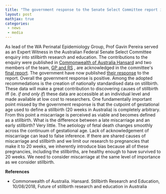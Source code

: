```yaml
---
title: "The government response to the Senate Select Committee report is out. Will the changes reduce stillbirth incidence?"
layout: post
mathjax: true
categories: 
 - news
 - media
---
```


As lead of the WA Perinatal Epidemiology Group, Prof Gavin Pereira served as an Expert Witness in the Australian Federal Senate Select Committee enquiry into stillbirth research and education. The contributions to the enquiry were published in [Commonwealth of Australia Hansard](https://parlinfo.aph.gov.au/parlInfo/search/display/display.w3p;db=COMMITTEES;id=committees%2Fcommsen%2F12910144-af54-4ab2-b2c7-9b84f2e1c69c%2F0005;query=Id%3A%22committees%2Fcommsen%2F12910144-af54-4ab2-b2c7-9b84f2e1c69c%2F0004%22) and two members of the team, [GP and RS](https://pereiralab.github.io/people) , are acknowledged in the committee's [final report](https://www.aph.gov.au/Parliamentary_Business/Committees/Senate/Stillbirth_Research_and_Education/Stillbirth/~/media/Committees/stillbirth_ctte/report.pdf). The government have now published [their response](https://www.health.gov.au/sites/default/files/response-stillbirth-research-and-education.pdf) to the report. Overall the government response is positive. Among the adopted recommedations is the creation of nationally standardised data on stillbirth. These data will make a great contribution to discovering causes of stillbirth iff (ie. *if and only if*) these data are accessible at an individual level and made available at low cost to researchers. One fundamentally important point missed by the government response is that the cutpoint of gestational age used to define a stillbirth (20 weeks in Australia) is completely arbitrary. From this point a miscarriage is perceived as viable and becomes defined as a stillbirth. What is the difference between a late miscarriage and an early stillbirth? Very little. The aetiology of fetal death changes smoothly across the continuum of gestational age. Lack of acknowledgement of miscarriage can lead to false inference. If there are shared causes of miscarriage and stillbirth and we limit our research to pregnancies that make it to 20 weeks, we inherently introduce bias because all of these pregnancies, including the stillbirths, are healthy enough to have survived to 20 weeks. We need to consider miscarriage at the same level of importance as we consider stillbirth.

**References**
* Commonwealth of Australia. Hansard. Stillbirth Research and Education, 10/08/2018, Future of stillbirth research and education in Australia

